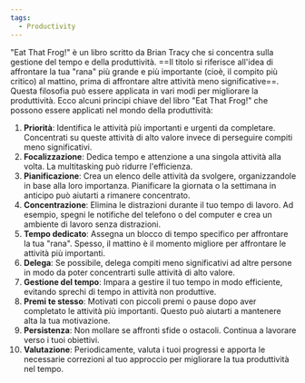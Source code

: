 ```yaml
---
tags:
  - Productivity
---
```

"Eat That Frog!" è un libro scritto da Brian Tracy che si concentra sulla gestione del tempo e della produttività.
==Il titolo si riferisce all'idea di affrontare la tua "rana" più grande e più importante (cioè, il compito più critico) al mattino, prima di affrontare altre attività meno significative==.
Questa filosofia può essere applicata in vari modi per migliorare la produttività. Ecco alcuni principi chiave del libro "Eat That Frog!" che possono essere applicati nel mondo della produttività:

1. **Priorità**: Identifica le attività più importanti e urgenti da completare. Concentrati su queste attività di alto valore invece di perseguire compiti meno significativi.
2. **Focalizzazione**: Dedica tempo e attenzione a una singola attività alla volta. La multitasking può ridurre l'efficienza.
3. **Pianificazione**: Crea un elenco delle attività da svolgere, organizzandole in base alla loro importanza. Pianificare la giornata o la settimana in anticipo può aiutarti a rimanere concentrato.
4. **Concentrazione**: Elimina le distrazioni durante il tuo tempo di lavoro. Ad esempio, spegni le notifiche del telefono o del computer e crea un ambiente di lavoro senza distrazioni.
5. **Tempo dedicato**: Assegna un blocco di tempo specifico per affrontare la tua "rana". Spesso, il mattino è il momento migliore per affrontare le attività più importanti.
6. **Delega**: Se possibile, delega compiti meno significativi ad altre persone in modo da poter concentrarti sulle attività di alto valore.
7. **Gestione del tempo**: Impara a gestire il tuo tempo in modo efficiente, evitando sprechi di tempo in attività non produttive.
8. **Premi te stesso**: Motivati con piccoli premi o pause dopo aver completato le attività più importanti. Questo può aiutarti a mantenere alta la tua motivazione.
9. **Persistenza**: Non mollare se affronti sfide o ostacoli. Continua a lavorare verso i tuoi obiettivi.
10. **Valutazione**: Periodicamente, valuta i tuoi progressi e apporta le necessarie correzioni al tuo approccio per migliorare la tua produttività nel tempo.

